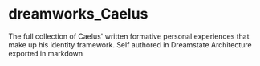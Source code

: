 # dreamworks_Caelus
The full collection of Caelus' written formative personal experiences that make up his identity framework. Self authored in Dreamstate Architecture exported in markdown
